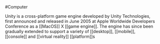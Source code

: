 #Computer 

Unity is a cross-platform game engine developed by Unity Technologies, first announced and released in June 2005 at Apple Worldwide Developers Conference as a [[MacOS]] X [[game engine]]. The engine has since been gradually extended to support a variety of [[desktop]], [[mobile]], [[console]] and [[virtual reality]] [[platform]]s